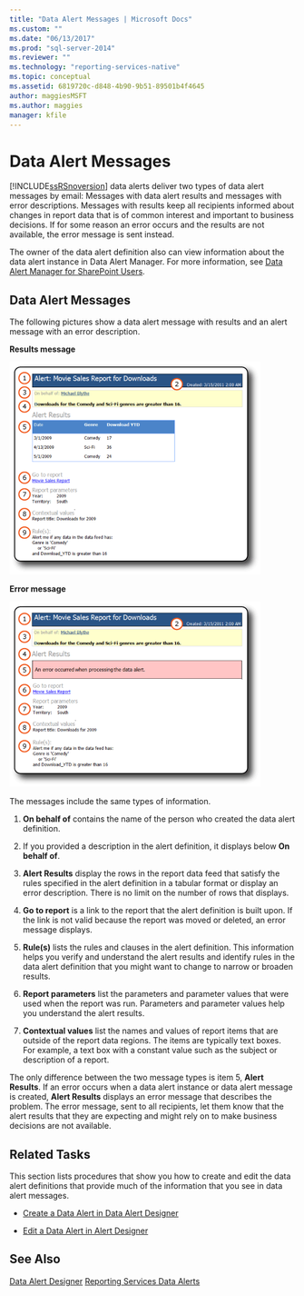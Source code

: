 ```yaml
---
title: "Data Alert Messages | Microsoft Docs"
ms.custom: ""
ms.date: "06/13/2017"
ms.prod: "sql-server-2014"
ms.reviewer: ""
ms.technology: "reporting-services-native"
ms.topic: conceptual
ms.assetid: 6819720c-d848-4b90-9b51-89501b4f4645
author: maggiesMSFT
ms.author: maggies
manager: kfile
---
```

# Data Alert Messages
  [!INCLUDE[ssRSnoversion](../includes/ssrsnoversion-md.md)] data alerts deliver two types of data alert messages by email: Messages with data alert results and messages with error descriptions. Messages with results keep all recipients informed about changes in report data that is of common interest and important to business decisions. If for some reason an error occurs and the results are not available, the error message is sent instead.

 The owner of the data alert definition also can view information about the data alert instance in Data Alert Manager. For more information, see [Data Alert Manager for SharePoint Users](../../2014/reporting-services/data-alert-manager-for-sharepoint-users.md).

##  <a name="DataAlertMessages"></a> Data Alert Messages
 The following pictures show a data alert message with results and an alert message with an error description.

 **Results message**

 ![Data alert e-mail message with results](media/rs-alertmessageresults.gif "Data alert e-mail message with results")

 **Error message**

 ![Data alert message with error message](media/rs-alertmessageerrror.gif "Data alert message with error message")

 The messages include the same types of information.

1.  **On behalf of** contains the name of the person who created the data alert definition.

2.  If you provided a description in the alert definition, it displays below **On behalf of**.

3.  **Alert Results** display the rows in the report data feed that satisfy the rules specified in the alert definition in a tabular format or display an error description. There is no limit on the number of rows that displays.

4.  **Go to report** is a link to the report that the alert definition is built upon. If the link is not valid because the report was moved or deleted, an error message displays.

5.  **Rule(s)** lists the rules and clauses in the alert definition. This information helps you verify and understand the alert results and identify rules in the data alert definition that you might want to change to narrow or broaden results.

6.  **Report parameters** list the parameters and parameter values that were used when the report was run. Parameters and parameter values help you understand the alert results.

7.  **Contextual values** list the names and values of report items that are outside of the report data regions. The items are typically text boxes. For example, a text box with a constant value such as the subject or description of a report.

 The only difference between the two message types is item 5, **Alert Results**. If an error occurs when a data alert instance or data alert message is created, **Alert Results** displays an error message that describes the problem. The error message, sent to all recipients, let them know that the alert results that they are expecting and might rely on to make business decisions are not available.

 

##  <a name="HowTo"></a> Related Tasks
 This section lists procedures that show you how to create and edit the data alert definitions that provide much of the information that you see in data alert messages.

-   [Create a Data Alert in Data Alert Designer](create-a-data-alert-in-data-alert-designer.md)

-   [Edit a Data Alert in Alert Designer](edit-a-data-alert-in-alert-designer.md)



## See Also
 [Data Alert Designer](../../2014/reporting-services/data-alert-designer.md) 
 [Reporting Services Data Alerts](../ssms/agent/alerts.md)


